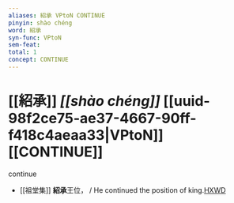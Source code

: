 ```yaml
---
aliases: 紹承 VPtoN CONTINUE
pinyin: shào chéng
word: 紹承
syn-func: VPtoN
sem-feat: 
total: 1
concept: CONTINUE 
---
```

# [[紹承]] *[[shào chéng]]*  [[uuid-98f2ce75-ae37-4667-90ff-f418c4aeaa33|VPtoN]] [[CONTINUE]]
continue
 - [[祖堂集]] **紹承**王位， / He continued the position of king.[HXWD](https://hxwd.org/textview.html?location=KR6q0002_Yan_001-1013a.44)